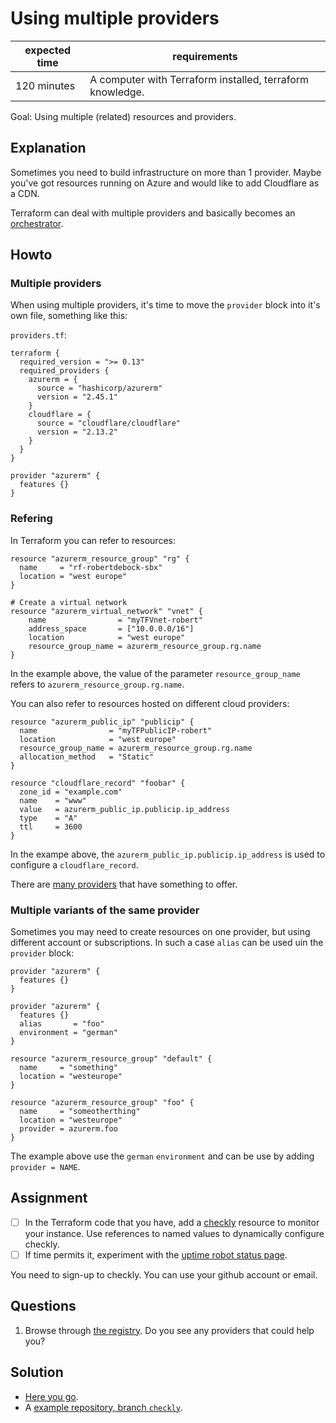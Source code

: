 # Using multiple providers

|expected time|requirements                                             |
|-------------|---------------------------------------------------------|
|120 minutes  |A computer with Terraform installed, terraform knowledge.|

Goal: Using multiple (related) resources and providers.

## Explanation

Sometimes you need to build infrastructure on more than 1 provider. Maybe you've got resources running on Azure and would like to add Cloudflare as a CDN.

Terraform can deal with multiple providers and basically becomes an [orchestrator](https://en.wikipedia.org/wiki/Orchestration_(computing)).

## Howto

### Multiple providers

When using multiple providers, it's time to move the `provider` block into it's own file, something like this:

`providers.tf`:

```hcl
terraform {
  required_version = ">= 0.13"
  required_providers {
    azurerm = {
      source = "hashicorp/azurerm"
      version = "2.45.1"
    }
    cloudflare = {
      source = "cloudflare/cloudflare"
      version = "2.13.2"
    }
  }
}

provider "azurerm" {
  features {}
}
```

### Refering

In Terraform you can refer to resources:

```
resource "azurerm_resource_group" "rg" {
  name     = "rf-robertdebock-sbx"
  location = "west europe"
}

# Create a virtual network
resource "azurerm_virtual_network" "vnet" {
    name                = "myTFVnet-robert"
    address_space       = ["10.0.0.0/16"]
    location            = "west europe"
    resource_group_name = azurerm_resource_group.rg.name
}
```

In the example above, the value of the parameter `resource_group_name` refers to `azurerm_resource_group.rg.name`.

You can also refer to resources hosted on different cloud providers:

```
resource "azurerm_public_ip" "publicip" {
  name                = "myTFPublicIP-robert"
  location            = "west europe"
  resource_group_name = azurerm_resource_group.rg.name
  allocation_method   = "Static"
}

resource "cloudflare_record" "foobar" {
  zone_id = "example.com"
  name    = "www"
  value   = azurerm_public_ip.publicip.ip_address
  type    = "A"
  ttl     = 3600
}
```

In the exampe above, the `azurerm_public_ip.publicip.ip_address` is used to configure a `cloudflare_record`.

There are [many providers](https://registry.terraform.io/browse/providers) that have something to offer.

### Multiple variants of the same provider

Sometimes you may need to create resources on one provider, but using different account or subscriptions. In such a case `alias` can be used uin the `provider` block:

```hcl
provider "azurerm" {
  features {}
}

provider "azurerm" {
  features {}
  alias       = "foo"
  environment = "german"
}

resource "azurerm_resource_group" "default" {
  name     = "something"
  location = "westeurope"
}

resource "azurerm_resource_group" "foo" {
  name     = "someotherthing"
  location = "westeurope"
  provider = azurerm.foo
}
```

The example above use the `german` `environment` and can be use by adding `provider = NAME`.

## Assignment

- [ ] In the Terraform code that you have, add a [checkly](https://www.checklyhq.com/) resource to monitor your instance. Use references to named values to dynamically configure checkly.
- [ ] If time permits it, experiment with the [uptime robot status page](https://registry.terraform.io/providers/louy/uptimerobot/latest/docs).

You need to sign-up to checkly. You can use your github account or email.

## Questions

1. Browse through [the registry](https://registry.terraform.io/browse/providers). Do you see any providers that could help you?

## Solution

- [Here you go](multiple-resources-solution.md).
- A [example repository, branch `checkly`](https://github.com/robertdebock/learn-terraform-azure/tree/checkly).
